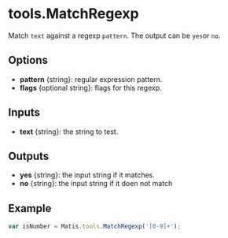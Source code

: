 # tools.MatchRegexp


Match `text` against a regexp `pattern`. The output can be `yes`or `no`.

## Options
* __pattern__ {string}: regular expression pattern.
* __flags__ {optional string}: flags for this regexp.

## Inputs
* __text__ {string}: the string to test.

## Outputs
* __yes__ {string}: the input string if it matches.
* __no__ {string}: the input string if it doen not match

## Example
```js
var isNumber = Matis.tools.MatchRegexp('[0-9]+');
```


